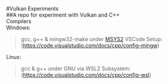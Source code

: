 #Vulkan Experiments \
##A repo for experiment with Vulkan and C++ \
Compilers \
Windows:
>  gcc, g++ & mingw32-make under [MSYS2](https://www.msys2.org/) VSCode Setup:(https://code.visualstudio.com/docs/cpp/config-mingw)

Linux:
>  gcc & g++ under GNU via WSL2 Subsystem:(https://code.visualstudio.com/docs/cpp/config-wsl)


